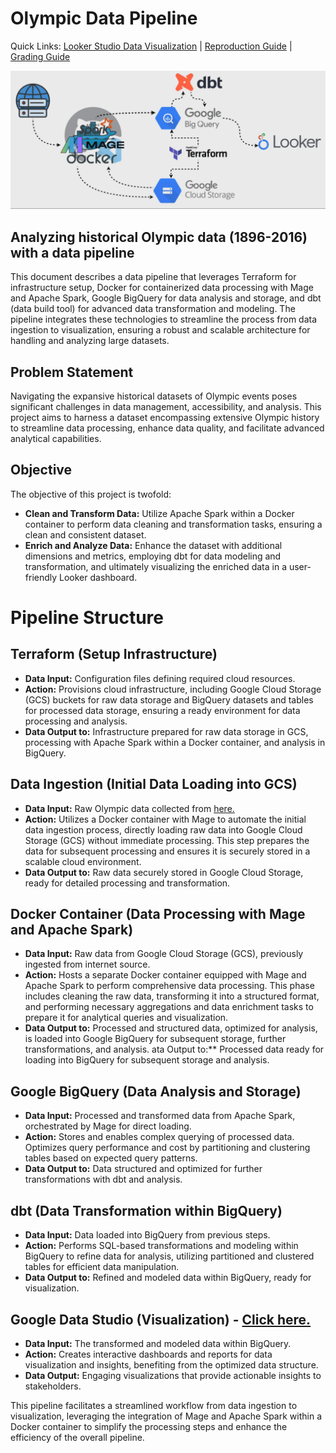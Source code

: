 # Olympic Data Pipeline
Quick Links: [Looker Studio Data Visualization](https://lookerstudio.google.com/reporting/ad0360d8-04d4-4dec-9184-897b87895043/page/LS0uD) | [Reproduction Guide](grading_and_reproduction/REPRODUCTION_GUIDE.md) | [Grading Guide](grading_and_reproduction/GRADING_GUIDE.md)

![Olympic Data Pipeline Flow](images/olympic_flow.gif)

Analyzing historical Olympic data (1896-2016) with a data pipeline
-
This document describes a data pipeline that leverages Terraform for infrastructure setup, Docker for containerized data processing with Mage and Apache Spark, Google BigQuery for data analysis and storage, and dbt (data build tool) for advanced data transformation and modeling. The pipeline integrates these technologies to streamline the process from data ingestion to visualization, ensuring a robust and scalable architecture for handling and analyzing large datasets.

## Problem Statement

Navigating the expansive historical datasets of Olympic events poses significant challenges in data management, accessibility, and analysis. This project aims to harness a dataset encompassing extensive Olympic history to streamline data processing, enhance data quality, and facilitate advanced analytical capabilities.

## Objective

The objective of this project is twofold:

- **Clean and Transform Data:** Utilize Apache Spark within a Docker container to perform data cleaning and transformation tasks, ensuring a clean and consistent dataset.
- **Enrich and Analyze Data:** Enhance the dataset with additional dimensions and metrics, employing dbt for data modeling and transformation, and ultimately visualizing the enriched data in a user-friendly Looker dashboard.

# Pipeline Structure

## Terraform (Setup Infrastructure)

- **Data Input:** Configuration files defining required cloud resources.
- **Action:** Provisions cloud infrastructure, including Google Cloud Storage (GCS) buckets for raw data storage and BigQuery datasets and tables for processed data storage, ensuring a ready environment for data processing and analysis.
- **Data Output to:** Infrastructure prepared for raw data storage in GCS, processing with Apache Spark within a Docker container, and analysis in BigQuery.

## Data Ingestion (Initial Data Loading into GCS)

- **Data Input:** Raw Olympic data collected from [here.](https://figshare.com/articles/dataset/Olympic_history_longitudinal_data_scraped_from_www_sports-reference_com/6121274) 
- **Action:** Utilizes a Docker container with Mage to automate the initial data ingestion process, directly loading raw data into Google Cloud Storage (GCS) without immediate processing. This step prepares the data for subsequent processing and ensures it is securely stored in a scalable cloud environment.
- **Data Output to:** Raw data securely stored in Google Cloud Storage, ready for detailed processing and transformation.

## Docker Container (Data Processing with Mage and Apache Spark)

- **Data Input:** Raw data from Google Cloud Storage (GCS), previously ingested from internet source.
- **Action:** Hosts a separate Docker container equipped with Mage and Apache Spark to perform comprehensive data processing. This phase includes cleaning the raw data, transforming it into a structured format, and performing necessary aggregations and data enrichment tasks to prepare it for analytical queries and visualization.
- **Data Output to:** Processed and structured data, optimized for analysis, is loaded into Google BigQuery for subsequent storage, further transformations, and analysis.
ata Output to:** Processed data ready for loading into BigQuery for subsequent storage and analysis.

## Google BigQuery (Data Analysis and Storage)

- **Data Input:** Processed and transformed data from Apache Spark, orchestrated by Mage for direct loading.
- **Action:** Stores and enables complex querying of processed data. Optimizes query performance and cost by partitioning and clustering tables based on expected query patterns.
- **Data Output to:** Data structured and optimized for further transformations with dbt and analysis.

## dbt (Data Transformation within BigQuery)

- **Data Input:** Data loaded into BigQuery from previous steps.
- **Action:** Performs SQL-based transformations and modeling within BigQuery to refine data for analysis, utilizing partitioned and clustered tables for efficient data manipulation.
- **Data Output to:** Refined and modeled data within BigQuery, ready for visualization.

## Google Data Studio (Visualization) - [Click here.](https://lookerstudio.google.com/reporting/ad0360d8-04d4-4dec-9184-897b87895043/page/LS0uD) 

- **Data Input:** The transformed and modeled data within BigQuery.
- **Action:** Creates interactive dashboards and reports for data visualization and insights, benefiting from the optimized data structure.
- **Data Output:** Engaging visualizations that provide actionable insights to stakeholders.

This pipeline facilitates a streamlined workflow from data ingestion to visualization, leveraging the integration of Mage and Apache Spark within a Docker container to simplify the processing steps and enhance the efficiency of the overall pipeline.

